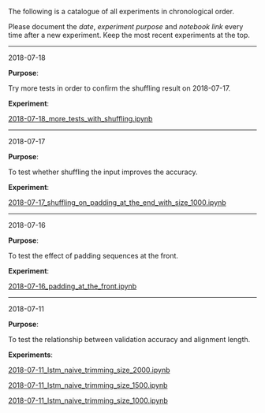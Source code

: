 The following is a catalogue of all experiments in chronological order.

Please document the *date*, *experiment purpose* and *notebook link* every time after a new experiment. Keep the most recent experiments at the top.

---

2018-07-18

**Purpose**:

Try more tests in order to confirm the shuffling result on 2018-07-17.

**Experiment**:

[2018-07-18_more_tests_with_shuffling.ipynb](2018-07-18_more_tests_with_shuffling.ipynb)

---

2018-07-17

**Purpose**:

To test whether shuffling the input improves the accuracy.

**Experiment**:

[2018-07-17_shuffling_on_padding_at_the_end_with_size_1000.ipynb](2018-07-17_shuffling_on_padding_at_the_end_with_size_1000.ipynb)

---

2018-07-16

**Purpose**:

To test the effect of padding sequences at the front.

**Experiment**:

[2018-07-16_padding_at_the_front.ipynb](2018-07-16_padding_at_the_front.ipynb)

---

2018-07-11

**Purpose**:

To test the relationship between validation accuracy and alignment length.

**Experiments**:

[2018-07-11_lstm_naive_trimming_size_2000.ipynb](2018-07-11_lstm_naive_trimming_size_2000.ipynb)

[2018-07-11_lstm_naive_trimming_size_1500.ipynb](2018-07-11_lstm_naive_trimming_size_1500.ipynb)

[2018-07-11_lstm_naive_trimming_size_1000.ipynb](2018-07-11_lstm_naive_trimming_size_1000.ipynb)
